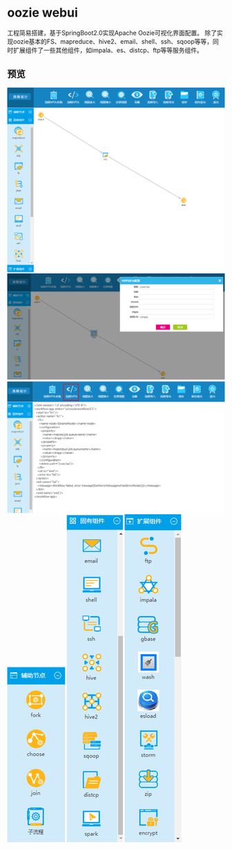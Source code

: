 # oozie webui
工程简易搭建，基于SpringBoot2.0实现Apache Oozie可视化界面配置。
除了实现oozie基本的FS、mapreduce、hive2、email、shell、ssh、sqoop等等，同时扩展组件了一些其他组件，如impala、es、distcp、ftp等等服务组件。

## 预览
![](doc/1.png)
![](doc/2.png)
![](doc/3.png)
![](doc/4.png)
![](doc/6.png)
![](doc/7.png)
